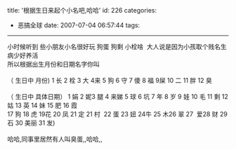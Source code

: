 title: '根据生日来起个小名吧,哈哈'
id: 226
categories:
  - 恶搞全球
date: 2007-07-04 06:57:44
tags:
---

<div id="msgcns!9697D6160EFEBC17!1113" class="bvMsg"><div>小时候听到 些小朋友小名很好玩 狗蛋 狗剩 小栓啥  大人说是因为小孩取个贱名生病少好养活  </div>
<div>所以根据出生月份和日期名字你叫</div>
<div> </div>
<div>（ 生日中 月份) 1 长 2 栓 3 大 4来 5 狗 6 守 7 傻 8 福 9屎 10 二 11 胖 12 臭 </div>
<div> </div>
<div>（ 生日中 具体日期） 1 娟 2 妮3 腿 4 来娣 5 球 6 坑 7 年 8 岁 9 娃 10 毛 11 剩 12 姑 13 英 14 妹 15 肥 16 霞</div>
<div>17 狗 18 虎 19花 20 凤 21 定 21 村  22 蛋 23 妞 24牛 25 木26 翠 27  爱28 财 29 石 30 美丽 31 发)</div>
<div> </div>
<div>哈哈,同事里居然有人叫臭蛋,,哈哈,,
 </div></div>